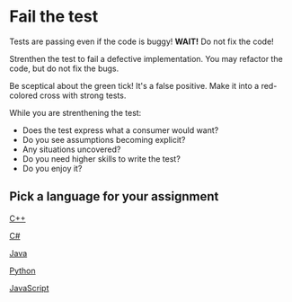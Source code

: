 # Fail the test

Tests are passing even if the code is buggy! **WAIT!** Do not fix the code!

Strenthen the test to fail a defective implementation. You may refactor the code, but do not fix the bugs.

Be sceptical about the green tick! It's a false positive. Make it into a red-colored cross with strong tests.

While you are strenthening the test:

- Does the test express what a consumer would want?
- Do you see assumptions becoming explicit?
- Any situations uncovered?
- Do you need higher skills to write the test?
- Do you enjoy it?

## Pick a language for your assignment

[C++](https://classroom.github.com/a/5xjdPM0C)

[C#](https://classroom.github.com/a/-ZbJAW-W)

[Java](https://classroom.github.com/a/XR-nunWb)

[Python](https://classroom.github.com/a/rO5F9M7b)

[JavaScript](https://classroom.github.com/a/cIw8S9gB)
